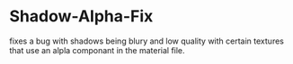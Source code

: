 # Shadow-Alpha-Fix
fixes a bug with shadows being blury and low quality with certain textures that use an alpla componant in the material file.
